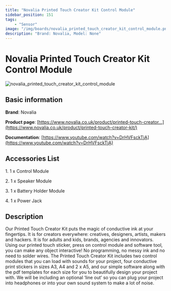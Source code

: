 ```yaml
---
title: "Novalia Printed Touch Creator Kit Control Module"
sidebar_position: 151
tags:
    - "Sensor"
image: "/img/boards/novalia_printed_touch_creator_kit_control_module.png"
description: "Brand: Novalia, Model: None"
---
```

# Novalia Printed Touch Creator Kit Control Module

![novalia_printed_touch_creator_kit_control_module](/img/boards/novalia_printed_touch_creator_kit_control_module.png)

## Basic information

**Brand**: Novalia

**Product page**: [https://www.novalia.co.uk/product/printed-touch-creator...](https://www.novalia.co.uk/product/printed-touch-creator-kit/)

**Documentation**: [https://www.youtube.com/watch?v=DrHVFsckTjA](https://www.youtube.com/watch?v=DrHVFsckTjA)

## Accessories List

1\. 1 x Control Module

 2\. 1 x Speaker Module

 3\. 1 x Battery Holder Module

 4\. 1 x Power Jack

## Description

Our Printed Touch Creator Kit puts the magic of conductive ink at your fingertips\. It is for creators everywhere: creatives, designers, artists, makers and hackers\. It is for adults and kids, brands, agencies and innovators\. Using our printed touch sticker, press on control module and software tool, you can make any object interactive\! No programming, no messy ink and no need to solder wires\. The Printed Touch Creator Kit includes two control modules that you can load with sounds for your project, four conductive print stickers in sizes A3, A4 and 2 x A5, and our simple software along with the pdf templates for each size for you to beautifully design your project with\. We will be including an optional ‘line out’ so you can plug your project into headphones or into your own sound system to make a lot of noise\.

